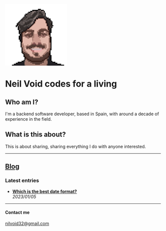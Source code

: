 <img src="me.png" alt="avatar" width="200"/>

# Neil Void codes for a living

## Who am I?

I'm a backend software developer, based in Spain, with around a decade of experience in the field.

## What is this about?

This is about sharing, sharing everything I do with anyone interested.

***

## [Blog](./blog/index.md)

### Latest entries

- **[Which is the best date format?](/blog/20230105/date-formats.md)**  
    *2023/01/05*

***

#### Contact me

nilvoid32@gmail.com
